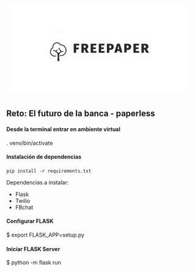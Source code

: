 ![Image of Logo](images/Logo_index.jpg)

## Reto: El futuro de la banca - paperless

#### Desde la terminal entrar en ambiente virtual

. venv/bin/activate

#### Instalación de dependencias

`pip install -r requirements.txt`

Dependencias a instalar:
- Flask
- Twilio
- FBchat

#### Configurar FLASK

$ export FLASK_APP=setup.py

#### Iniciar FLASK Server

$ python -m flask run
